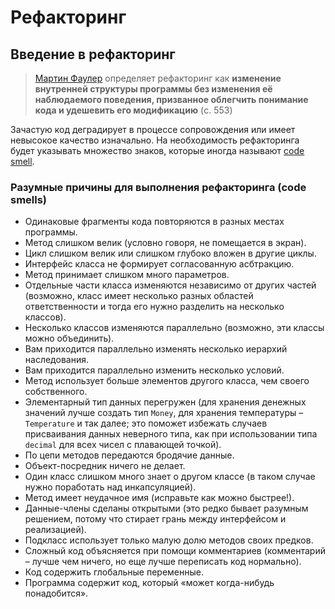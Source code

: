 # Рефакторинг

## Введение в рефакторинг

> [Мартин Фаулер](https://en.wikipedia.org/wiki/Martin_Fowler_(software_engineer)) определяет рефакторинг как **изменение внутренней структуры программы без изменения её наблюдаемого поведения, призванное облегчить понимание кода и удешевить его модификацию** (c. 553)

Зачастую код деградирует в процессе сопровождения или имеет невысокое качество изначально. На необходимость рефакторинга будет указывать множество знаков, которые иногда называют [code smell](https://en.wikipedia.org/wiki/Code_smell#:~:text=In%20computer%20programming%2C%20a%20code,%2C%20developer%2C%20and%20development%20methodology.&text=It%20is%20also%20a%20term%20used%20by%20agile%20programmers.).

### Разумные причины для выполнения рефакторинга (code smells)

- Одинаковые фрагменты кода повторяются в разных местах программы.
- Метод слишком велик (условно говоря, не помещается в экран).
- Цикл слишком велик или слишком глубоко вложен в другие циклы.
- Интерфейс класса не формирует согласованную асбтракцию.
- Метод принимает слишком много параметров.
- Отдельные части класса изменяются независимо от других частей (возможно, класс имеет несколько разных областей ответственности и тогда его нужно разделить на несколько классов).
- Несколько классов изменяются параллельно (возможно, эти классы можно объединить).
- Вам приходится параллельно изменять несколько иерархий наследования.
- Вам приходится параллельно изменить несколько условий.
- Метод использует больше элементов другого класса, чем своего собственного.
- Элементарный тип данных перегружен (для хранения денежных значений лучше создать тип `Money`, для хранения температуры – `Temperature` и так далее; это поможет избежать случаев присваивания данных неверного типа, как при использовании типа `decimal` для всех чисел с плавающей точкой).
- По цепи методов передаются бродячие данные.
- Объект-посредник ничего не делает.
- Один класс слишком много знает о другом классе (в таком случае нужно поработать над инкапсуляцией).
- Метод имеет неудачное имя (исправьте как можно быстрее!).
- Данные-члены сделаны открытыми (это редко бывает разумным решением, потому что стирает грань между интерфейсом и реализацией).
- Подкласс использует только малую долю методов своих предков.
- Сложный код объясняется при помощи комментариев (комментарий – лучше чем ничего, но еще лучше переписать код нормально).
- Код содержить глобальные переменные.
- Программа содержит код, который  «может когда-нибудь понадобится».

